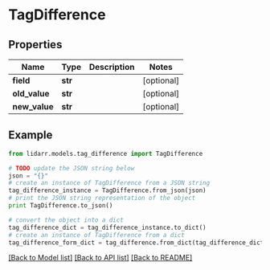 # TagDifference


## Properties

Name | Type | Description | Notes
------------ | ------------- | ------------- | -------------
**field** | **str** |  | [optional] 
**old_value** | **str** |  | [optional] 
**new_value** | **str** |  | [optional] 

## Example

```python
from lidarr.models.tag_difference import TagDifference

# TODO update the JSON string below
json = "{}"
# create an instance of TagDifference from a JSON string
tag_difference_instance = TagDifference.from_json(json)
# print the JSON string representation of the object
print TagDifference.to_json()

# convert the object into a dict
tag_difference_dict = tag_difference_instance.to_dict()
# create an instance of TagDifference from a dict
tag_difference_form_dict = tag_difference.from_dict(tag_difference_dict)
```
[[Back to Model list]](../README.md#documentation-for-models) [[Back to API list]](../README.md#documentation-for-api-endpoints) [[Back to README]](../README.md)


